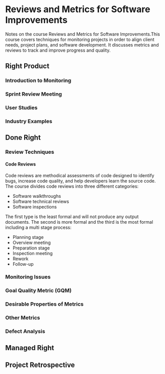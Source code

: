 # Reviews and Metrics for Software Improvements

Notes on the course Reviews and Metrics for Software Improvements.This course covers techniques for monitoring projects in order to align client needs, project plans, and software development. It discusses metrics and reviews to track and improve progress and quality.

## Right Product

### Introduction to Monitoring

### Sprint Review Meeting

### User Studies

### Industry Examples

## Done Right

### Review Techniques

#### Code Reviews

Code reviews are methodical assessments of code designed to identify bugs, increase code quality, and help developers learn the source code. The course divides code reviews into three different categories:

- Software walkthroughs
- Software technical reviews
- Software inspections

The first type is the least formal and will not produce any output documents. The second is more formal and the third is the most formal including a multi stage process:

- Planning stage
- Overview meeting
- Preparation stage
- Inspection meeting
- Rework
- Follow-up

### Monitoring Issues

### Goal Quality Metric (GQM)

### Desirable Properties of Metrics

### Other Metrics

### Defect Analysis

## Managed Right

## Project Retrospective
